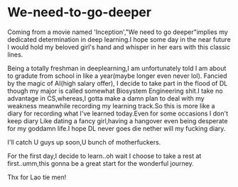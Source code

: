# We-need-to-go-deeper
Coming from a movie named 'Inception',"We need to go deeper"implies my dedicated determination in deep learning.I hope some day in the near future I would hold my beloved girl's hand and whisper in her ears with this classic lines.

Being a totally freshman in deeplearning,I am unfortunately told I am about to gradute from school in like a year(maybe longer even never lol). 
Fancied by the magic of AI(high salary offer), I decide to take part in the flood of DL though my major is called somewhat Biosystem Engineering shit.I take no advantage in CS,whereas,I gotta make a damn plan to deal with my weakness meanwhile recording my learning track.So this is more like a diary for recording what I've learned today.Even for some occasions I don't keep diary Like dating a fancy girl,having a hangover even being desperate for my goddamn life.I hope DL never goes die nether will my fucking diary.

I'll catch U guys up soon,U bunch of motherfuckers.

For the first day,I decide to learn..oh wait I choose to take a rest at first..umm,this gonna be a great start for the wonderful journey.

Thx for Lao tie men!

